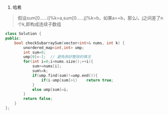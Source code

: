 1. 哈希

> 假设sum[0……i]%k=a,sum[0……j]%k=b，如果a==b，那么i，j之间差了n个k,即构成连续子数组  

```C++
class Solution {
public:
    bool checkSubarraySum(vector<int>& nums, int k) {
        unordered_map<int,int> ump;
        int sum=0;
        ump[0]=-1;  // 避免刚好整除的情况
        for(int i=0;i<nums.size();++i){
            sum+=nums[i];
            sum%=k;
            if(ump.find(sum)!=ump.end()){
                if(i-ump[sum]>1)    return true;
            }
            else ump[sum]=i;
        }
        return false;
    }
};
```
